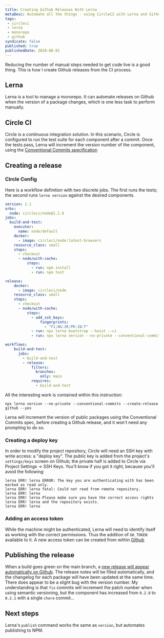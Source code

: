 ```yaml
---
title: Creating Github Releases With Lerna
metaDesc: Automate all the things - using CircleCI with Lerna and Github
tags:
 - circleci
 - lerna
 - monorepo
 - github
syndicate: false
published: true
publishedDate: 2020-08-01
---
```


Reducing the number of manual steps needed to get code live is a good thing. This is how I create Github releases from the CI process.

## Lerna
Lerna is a tool to manage a monorepo. It can automate releases on Github when the version of a package changes, which is one less task to perform manually.

## Circle CI
Circle is a continuous integration solution. In this scenario, Circle is configured to run the test suite for each component after a commit. Once the tests pass, Lerna will increment the version number of the component, using the [Conventional Commits specification](https://www.conventionalcommits.org/en/v1.0.0/)

## Creating a release

### Circle Config
Here is a workflow definition with two discrete jobs. The first runs the tests; the second runs `lerna version` against the desired components.

```yaml
version: 2.1
orbs:
  node: circleci/node@1.1.6
jobs:
  build-and-test:
    executor:
      name: node/default
    docker:
      - image: circleci/node:latest-browsers
    resource_class: small
    steps:
      - checkout
      - node/with-cache:
          steps:
            - run: npm install
            - run: npm test

release:
    docker:
      - image: circleci/node
    resource_class: small
    steps:
      - checkout
      - node/with-cache:
          steps:
            - add_ssh_keys:
                fingerprints:
                  - "F1:NG:3R:PR:1N:T"
            - run: npx lerna bootstrap --hoist --ci
            - run: npx lerna version --no-private --conventional-commits --create-release github --yes

workflows:
    build-and-test:
      jobs:
        - build-and-test
        - release:
            filters:
              branches:
                only: main
            requires:
              - build-and-test
```

All the interesting work is contained within this instruction:

```
npx lerna version --no-private --conventional-commits --create-release github --yes
```

Lerna will increment the version of public packages using the Conventional Commits spec, before creating a Github release, and it won't need any prompting to do so.

### Creating a deploy key

In order to modify the project repository, Circle will need an SSH key with write access: a "deploy key". The public key is added from the project's `settings/keys` screen on Github; the private half is added to Circle via Project Settings -> SSH Keys. You'll know if you got it right, because you'll avoid the following:

```
lerna ERR! lerna ERROR: The key you are authenticating with has been marked as read only.
lerna ERR! lerna fatal: Could not read from remote repository.
lerna ERR! lerna
lerna ERR! lerna Please make sure you have the correct access rights
lerna ERR! lerna and the repository exists.
lerna ERR! lerna
```

### Adding an access token
While the machine might be authenticated, Lerna will need to identify itself as working with the correct permissions. Thus the addition of `GH_TOKEN` available to it. A new access token can be created from within [Github](https://github.com/settings/tokens/)

## Publishing the release
When a build goes green on the main branch, a [new release will appear automatically on Github](https://github.com/danielmatthew/accessible-web-components/releases). The release notes will be filled automatically, and the changelog for each package will have been updated at the same time. There does appear to be a slight bug with the version number. My understanding is that `fix` commits will increment the patch number when using semantic versioning, but the component has increased from `0.2.0` to `0.2.1` with a single `chore` commit…

## Next steps
Lerna's `publish` command works the same as `version`, but automates publishing to NPM.

